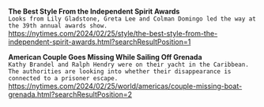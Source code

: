 **The Best Style From the Independent Spirit Awards**\
`Looks from Lily Gladstone, Greta Lee and Colman Domingo led the way at the 39th annual awards show.`\
https://nytimes.com/2024/02/25/style/the-best-style-from-the-independent-spirit-awards.html?searchResultPosition=1

**American Couple Goes Missing While Sailing Off Grenada**\
`Kathy Brandel and Ralph Hendry were on their yacht in the Caribbean. The authorities are looking into whether their disappearance is connected to a prisoner escape.`\
https://nytimes.com/2024/02/25/world/americas/couple-missing-boat-grenada.html?searchResultPosition=2

